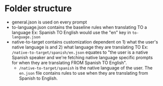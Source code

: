 # Folder structure
- general.json is used on every prompt
- to-language.json contains the baseline rules when translating TO a language
Ex: Spanish TO English would use the "en" key in `to-language.json`
- native-to-target contains customization dependent on 1) what the user's native language is and 2) what language they are translating TO
Ex: `/native-to-target/spanish/en.json` equates to "the user is a native Spanish speaker and we're fetching native language specific prompts for when they are translating FROM Spanish TO English".
  - `/native-to-target/spanish` is the native language of the user. The `en.json` file contains rules to use when they are translating from Spanish to English.